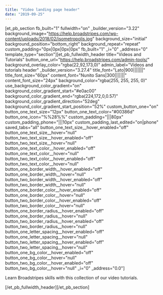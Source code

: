 ```yaml
---
title: "Video landing page header"
date: "2019-09-25"
---
```


\[et\_pb\_section fb\_built="1" fullwidth="on" \_builder\_version="3.22" background\_image="https://help.broadstripes.com/wp-content/uploads/2018/02/isometropolis.jpg" background\_size="initial" background\_position="bottom\_right" background\_repeat="repeat" custom\_padding="0px|0px|0px|0px" fb\_built="1" \_i="0" \_address="0" template\_type="section"\]\[et\_pb\_fullwidth\_header title="Videos and Tutorials" button\_one\_url="https://help.broadstripes.com/admin-tools/" background\_overlay\_color="rgba(22,92,173,0)" admin\_label="Videos and tutorials header" \_builder\_version="3.27.4" title\_font="Lato|900|||||||" title\_font\_size="60px" content\_font="Nunito Sans|300|||||||" content\_font\_size="24px" background\_color="rgba(255, 255, 255, 0)" use\_background\_color\_gradient="on" background\_color\_gradient\_start="#e0ac00" background\_color\_gradient\_end="rgba(224,172,0,0.57)" background\_color\_gradient\_direction="52deg" background\_color\_gradient\_start\_position="52%" custom\_button\_one="on" button\_one\_text\_size="12px" button\_one\_text\_color="#00386d" button\_one\_icon="%%28%%" custom\_padding="|||80px" custom\_padding\_phone="|||10px" custom\_padding\_last\_edited="on|phone" saved\_tabs="all" button\_one\_text\_size\_\_hover\_enabled="off" button\_one\_text\_size\_\_hover="null" button\_two\_text\_size\_\_hover\_enabled="off" button\_two\_text\_size\_\_hover="null" button\_one\_text\_color\_\_hover\_enabled="off" button\_one\_text\_color\_\_hover="null" button\_two\_text\_color\_\_hover\_enabled="off" button\_two\_text\_color\_\_hover="null" button\_one\_border\_width\_\_hover\_enabled="off" button\_one\_border\_width\_\_hover="null" button\_two\_border\_width\_\_hover\_enabled="off" button\_two\_border\_width\_\_hover="null" button\_one\_border\_color\_\_hover\_enabled="off" button\_one\_border\_color\_\_hover="null" button\_two\_border\_color\_\_hover\_enabled="off" button\_two\_border\_color\_\_hover="null" button\_one\_border\_radius\_\_hover\_enabled="off" button\_one\_border\_radius\_\_hover="null" button\_two\_border\_radius\_\_hover\_enabled="off" button\_two\_border\_radius\_\_hover="null" button\_one\_letter\_spacing\_\_hover\_enabled="off" button\_one\_letter\_spacing\_\_hover="null" button\_two\_letter\_spacing\_\_hover\_enabled="off" button\_two\_letter\_spacing\_\_hover="null" button\_one\_bg\_color\_\_hover\_enabled="off" button\_one\_bg\_color\_\_hover="null" button\_two\_bg\_color\_\_hover\_enabled="off" button\_two\_bg\_color\_\_hover="null" \_i="0" \_address="0.0"\]

Learn Broadstripes skills with this collection of our video tutorials.

\[/et\_pb\_fullwidth\_header\]\[/et\_pb\_section\]
